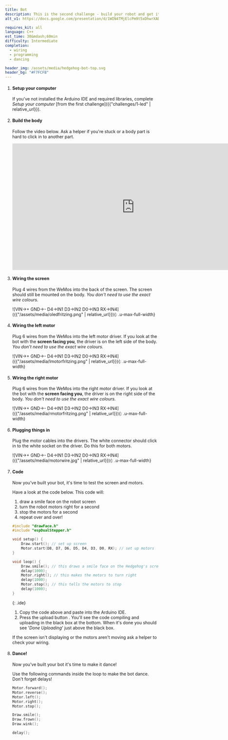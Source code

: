 ```yaml
---
title: Bot
description: This is the second challenge - build your robot and get it moving! 
alt_v1: https://docs.google.com/presentation/d/1WIN4TMjElcPm9t5xDhwrXADAptzXfMISy4myXoclRKg/pub

requires_kit: all
language: C++
est_time: 30&mdash;60min
difficulty: Intermediate
completion: 
  - wiring
  - programming
  - dancing

header_img: /assets/media/hedgehog-bot-top.svg
header_bg: "#F7FCFB"
---
```


1.  #### Setup your computer
    If you've not installed the Arduino IDE and required libraries, complete *Setup your computer* [from the first challenge]({{"challenges/1-led" | relative_url}}).

1.  #### Build the body
    Follow the video below. Ask a helper if you're stuck or a body part is hard to click in to another part.
    <iframe width="800" height="415" class="video-iframe u-max-full-width" src="https://www.youtube.com/embed/TCppJ16i6oc" frameborder="0" allowfullscreen></iframe>

2.  #### Wiring the screen
    Plug 4 wires from the WeMos into the back of the screen. The screen should still be mounted on the body. *You don't need to use the exact wire colours.*

    ![VIN&rarr;+ GND&rarr;- D4&rarr;IN1 D3&rarr;IN2 D0&rarr;IN3 RX&rarr;IN4]({{"/assets/media/oledfritzing.png" | relative_url}}){: .u-max-full-width}

3.  #### Wiring the left motor
    Plug 6 wires from the WeMos into the left motor driver. If you look at the bot with the **screen facing you**, the driver is on the left side of the body. *You don't need to use the exact wire colours.*
    
    ![VIN&rarr;+ GND&rarr;- D4&rarr;IN1 D3&rarr;IN2 D0&rarr;IN3 RX&rarr;IN4]({{"/assets/media/lmotorfritzing.png" | relative_url}}){: .u-max-full-width}

3.  #### Wiring the right motor
    Plug 6 wires from the WeMos into the right motor driver. If you look at the bot with the **screen facing you**, the driver is on the right side of the body. *You don't need to use the exact wire colours.*
    
    ![VIN&rarr;+ GND&rarr;- D4&rarr;IN1 D3&rarr;IN2 D0&rarr;IN3 RX&rarr;IN4]({{"/assets/media/rmotorfritzing.png" | relative_url}}){: .u-max-full-width}

4.  #### Plugging things in
    Plug the motor cables into the drivers. The white connector should click in to the white socket on the driver. Do this for both motors.

    ![VIN&rarr;+ GND&rarr;- D4&rarr;IN1 D3&rarr;IN2 D0&rarr;IN3 RX&rarr;IN4]({{"/assets/media/motorwire.jpg" | relative_url}}){: .u-max-full-width}

5.  #### Code
    Now you've built your bot, it's time to test the screen and motors.

    Have a look at the code below. This code will:
    1. draw a smile face on the robot screen
    2. turn the robot motors right for a second
    3. stop the motors for a second
    4. repeat over and over!

    ```cpp
    #include "drawFace.h"
    #include "espDualStepper.h"

    void setup() {
        Draw.start(); // set up screen
        Motor.start(D8, D7, D6, D5, D4, D3, D0, RX); // set up motors
    }

    void loop() {
        Draw.smile(); // this draws a smile face on the Hedgehog's screen
        delay(1000);
        Motor.right(); // this makes the motors to turn right
        delay(1000);
        Motor.stop(); // this tells the motors to stop
        delay(1000);
    } 
    ```
    {: .ide}

    1. Copy the code above and paste into the Arduino IDE.
    2. Press the upload button <i class="arduino-upload"></i>. You'll see the 
        code compiling and uploading in the black box at the bottom. When it's 
        done you should see '*Done Uploading*' just above the black box.

    If the screen isn't displaying or the motors aren't moving ask a helper to check your wiring. 

7.  #### Dance!
    Now you've built your bot it's time to make it dance!

    Use the following commands inside the loop to make the bot dance. Don't forget delays!
    
    ```cpp
    Motor.forward();
    Motor.reverse();
    Motor.left();
    Motor.right();
    Motor.stop();

    Draw.smile();
    Draw.frown();
    Draw.wink();

    delay();
    ```
